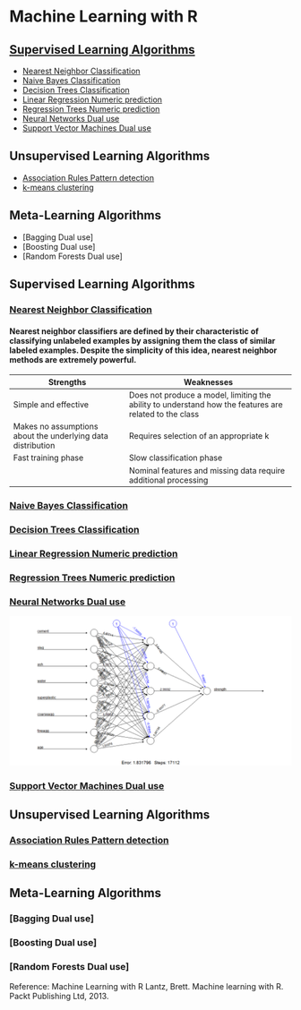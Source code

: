 # Machine Learning with R

## [Supervised Learning Algorithms](#supervised-learning-algorithms)
* [Nearest Neighbor Classification](#nearest-neighbor-classification)
* [Naive Bayes Classification](#naive-bayes-classification)
* [Decision Trees Classification](#decision-trees-classification)
* [Linear Regression Numeric prediction](#linear-regression-numeric-prediction)
* [Regression Trees Numeric prediction](#regression-trees-numeric-prediction)
* [Neural Networks Dual use](#neural-networks-dual-use)
* [Support Vector Machines Dual use](#support-vector-machines-dual-use)

## Unsupervised Learning Algorithms
* [Association Rules Pattern detection](#association-rules-pattern-detection)
* [k-means clustering](#k-means-clustering)

## Meta-Learning Algorithms
* [Bagging Dual use]
* [Boosting Dual use]
* [Random Forests Dual use]

## Supervised Learning Algorithms
### [Nearest Neighbor Classification](https://github.com/kvinlazy/ML_R/blob/master/test_OCR.R)
####  Nearest neighbor classifiers are defined by their characteristic of classifying unlabeled examples by assigning them the class of similar labeled examples. Despite the simplicity of this idea, nearest neighbor methods are extremely powerful.
Strengths | Weaknesses  
---|---
| Simple and effective| Does not produce a model, limiting the ability to understand how the features are related to the class |
| Makes no assumptions about the underlying data distribution | Requires selection of an appropriate k |
| Fast training phase | Slow classification phase
|  | Nominal features and missing data require additional processing |

### [Naive Bayes Classification](https://github.com/kvinlazy/ML_R/blob/master/test_OCR.R)
### [Decision Trees Classification](https://github.com/kvinlazy/ML_R/blob/master/test_c50.R)
### [Linear Regression Numeric prediction](https://github.com/kvinlazy/ML_R/blob/master/test_linear.R)
### [Regression Trees Numeric prediction](https://github.com/kvinlazy/ML_R/blob/master/test_cortree.R)
### [Neural Networks Dual use](https://github.com/kvinlazy/ML_R/blob/master/test_neutralnet.R)
![Neural Network](./images/neutralnet.png)
### [Support Vector Machines Dual use](https://github.com/kvinlazy/ML_R/blob/master/test_OCR.R)

## Unsupervised Learning Algorithms
### [Association Rules Pattern detection](https://github.com/kvinlazy/ML_R/blob/master/test_aprori.R)
### [k-means clustering](https://github.com/kvinlazy/ML_R/blob/master/test_k.R)

## Meta-Learning Algorithms
### [Bagging Dual use]
### [Boosting Dual use]
### [Random Forests Dual use]

Reference: 
Machine Learning with R
Lantz, Brett. Machine learning with R. Packt Publishing Ltd, 2013.
